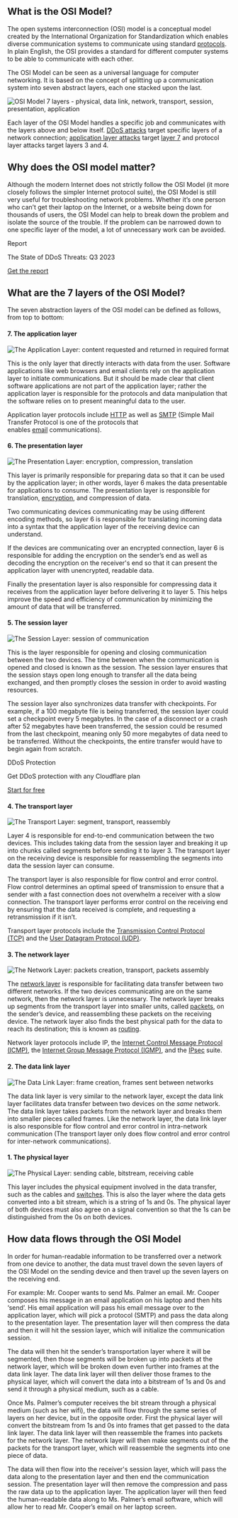   ## What is the OSI Model?

The open systems interconnection (OSI) model is a conceptual model created by the International Organization for Standardization which enables diverse communication systems to communicate using standard [protocols](https://www.cloudflare.com/learning/network-layer/what-is-a-protocol/). In plain English, the OSI provides a standard for different computer systems to be able to communicate with each other.

The OSI Model can be seen as a universal language for computer networking. It is based on the concept of splitting up a communication system into seven abstract layers, each one stacked upon the last.

![OSI Model 7 layers - physical, data link, network, transport, session, presentation, application](https://cf-assets.www.cloudflare.com/slt3lc6tev37/6ZH2Etm3LlFHTgmkjLmkxp/59ff240fb3ebdc7794ffaa6e1d69b7c2/osi_model_7_layers.png "OSI Model 7 layers")

Each layer of the OSI Model handles a specific job and communicates with the layers above and below itself. [DDoS attacks](https://www.cloudflare.com/learning/ddos/what-is-a-ddos-attack/) target specific layers of a network connection; [application layer attacks](https://www.cloudflare.com/learning/ddos/application-layer-ddos-attack/) target [layer 7](https://www.cloudflare.com/learning/ddos/what-is-layer-7/) and protocol layer attacks target layers 3 and 4.

## Why does the OSI model matter?

Although the modern Internet does not strictly follow the OSI Model (it more closely follows the simpler Internet protocol suite), the OSI Model is still very useful for troubleshooting network problems. Whether it’s one person who can’t get their laptop on the Internet, or a website being down for thousands of users, the OSI Model can help to break down the problem and isolate the source of the trouble. If the problem can be narrowed down to one specific layer of the model, a lot of unnecessary work can be avoided.

Report

The State of DDoS Threats: Q3 2023

[Get the report](https://www.cloudflare.com/lp/ddos-trends-report/)

## What are the 7 layers of the OSI Model?

The seven abstraction layers of the OSI model can be defined as follows, from top to bottom:

#### 7. The application layer

![The Application Layer: content requested and returned in required format](https://cf-assets.www.cloudflare.com/slt3lc6tev37/2rcDKpr4WLqoyAZ7GDKkyJ/7cab96402de7ac5465b86e617da3da4e/osi_model_application_layer_7.png "The Application Layer")

This is the only layer that directly interacts with data from the user. Software applications like web browsers and email clients rely on the application layer to initiate communications. But it should be made clear that client software applications are not part of the application layer; rather the application layer is responsible for the protocols and data manipulation that the software relies on to present meaningful data to the user.

Application layer protocols include [HTTP](https://www.cloudflare.com/learning/ddos/glossary/hypertext-transfer-protocol-http/) as well as [SMTP](https://www.cloudflare.com/learning/email-security/what-is-smtp/) (Simple Mail Transfer Protocol is one of the protocols that enables [email](https://www.cloudflare.com/learning/email-security/what-is-email/) communications).

#### 6. The presentation layer

![The Presentation Layer: encryption, compression, translation](https://cf-assets.www.cloudflare.com/slt3lc6tev37/19L86neKKT8srUkOSe4rf7/ff4c91c94a1790651df7b48433913f59/osi_model_presentation_layer_6.png "The Presentation Layer")

This layer is primarily responsible for preparing data so that it can be used by the application layer; in other words, layer 6 makes the data presentable for applications to consume. The presentation layer is responsible for translation, [encryption](https://www.cloudflare.com/learning/ssl/what-is-encryption/), and compression of data.

Two communicating devices communicating may be using different encoding methods, so layer 6 is responsible for translating incoming data into a syntax that the application layer of the receiving device can understand.

If the devices are communicating over an encrypted connection, layer 6 is responsible for adding the encryption on the sender’s end as well as decoding the encryption on the receiver's end so that it can present the application layer with unencrypted, readable data.

Finally the presentation layer is also responsible for compressing data it receives from the application layer before delivering it to layer 5. This helps improve the speed and efficiency of communication by minimizing the amount of data that will be transferred.

#### 5. The session layer

![The Session Layer: session of communication](https://cf-assets.www.cloudflare.com/slt3lc6tev37/29mRrgK22AqJVlg2MMlD86/34d8f4071b6cc0d3b03c93f55e4d89b7/osi_model_session_layer_5.png "The Session Layer")

This is the layer responsible for opening and closing communication between the two devices. The time between when the communication is opened and closed is known as the session. The session layer ensures that the session stays open long enough to transfer all the data being exchanged, and then promptly closes the session in order to avoid wasting resources.

The session layer also synchronizes data transfer with checkpoints. For example, if a 100 megabyte file is being transferred, the session layer could set a checkpoint every 5 megabytes. In the case of a disconnect or a crash after 52 megabytes have been transferred, the session could be resumed from the last checkpoint, meaning only 50 more megabytes of data need to be transferred. Without the checkpoints, the entire transfer would have to begin again from scratch.

DDoS Protection

Get DDoS protection with any Cloudflare plan

[Start for free](https://www.cloudflare.com/plans/)

#### 4. The transport layer

![The Transport Layer: segment, transport, reassembly](https://cf-assets.www.cloudflare.com/slt3lc6tev37/3OlO75NcADGL3SmEADFDqd/723b8c7639c4e2e6b4febcbe7fd36e0e/osi_model_transport_layer_4.png "The Transport Layer")

Layer 4 is responsible for end-to-end communication between the two devices. This includes taking data from the session layer and breaking it up into chunks called segments before sending it to layer 3. The transport layer on the receiving device is responsible for reassembling the segments into data the session layer can consume.

The transport layer is also responsible for flow control and error control. Flow control determines an optimal speed of transmission to ensure that a sender with a fast connection does not overwhelm a receiver with a slow connection. The transport layer performs error control on the receiving end by ensuring that the data received is complete, and requesting a retransmission if it isn’t.

Transport layer protocols include the [Transmission Control Protocol (TCP)](https://www.cloudflare.com/learning/ddos/glossary/tcp-ip/) and the [User Datagram Protocol (UDP)](https://www.cloudflare.com/learning/ddos/glossary/user-datagram-protocol-udp/).

#### 3. The network layer

![The Network Layer: packets creation, transport, packets assembly](https://cf-assets.www.cloudflare.com/slt3lc6tev37/3g2Hv0frHsql5SFauJL5EG/d8cede7b6a780e63413bd86de9eee7f9/osi_model_network_layer_3.png "The Network Layer")

The [network layer](https://www.cloudflare.com/learning/network-layer/what-is-the-network-layer/) is responsible for facilitating data transfer between two different networks. If the two devices communicating are on the same network, then the network layer is unnecessary. The network layer breaks up segments from the transport layer into smaller units, called [packets](https://www.cloudflare.com/learning/network-layer/what-is-a-packet/), on the sender’s device, and reassembling these packets on the receiving device. The network layer also finds the best physical path for the data to reach its destination; this is known as [routing](https://www.cloudflare.com/learning/network-layer/what-is-routing/).

Network layer protocols include IP, the [Internet Control Message Protocol (ICMP)](https://www.cloudflare.com/learning/ddos/glossary/internet-control-message-protocol-icmp/), the [Internet Group Message Protocol (IGMP)](https://www.cloudflare.com/learning/network-layer/what-is-igmp/), and the [IPsec](https://www.cloudflare.com/learning/network-layer/what-is-ipsec/) suite.

#### 2. The data link layer

![The Data Link Layer: frame creation, frames sent between networks](https://cf-assets.www.cloudflare.com/slt3lc6tev37/3TLHavXiotb9ayyZFKECf3/9456d1c431cd71ceea7f4b407f076f11/data_link_layer_osi_model.png "The Data Link Layer")

The data link layer is very similar to the network layer, except the data link layer facilitates data transfer between two devices on the _same_ network. The data link layer takes packets from the network layer and breaks them into smaller pieces called frames. Like the network layer, the data link layer is also responsible for flow control and error control in intra-network communication (The transport layer only does flow control and error control for inter-network communications).

#### 1. The physical layer

![The Physical Layer: sending cable, bitstream, receiving cable](https://cf-assets.www.cloudflare.com/slt3lc6tev37/1HQ1W5P4XAinIdM37DTu4U/900ccdceda346baf03ce8b9f977d2974/osi_model_physical_layer_1.png "The Physical Layer")

This layer includes the physical equipment involved in the data transfer, such as the cables and [switches](https://www.cloudflare.com/learning/network-layer/what-is-a-network-switch/). This is also the layer where the data gets converted into a bit stream, which is a string of 1s and 0s. The physical layer of both devices must also agree on a signal convention so that the 1s can be distinguished from the 0s on both devices.

## How data flows through the OSI Model

In order for human-readable information to be transferred over a network from one device to another, the data must travel down the seven layers of the OSI Model on the sending device and then travel up the seven layers on the receiving end.

For example: Mr. Cooper wants to send Ms. Palmer an email. Mr. Cooper composes his message in an email application on his laptop and then hits ‘send’. His email application will pass his email message over to the application layer, which will pick a protocol (SMTP) and pass the data along to the presentation layer. The presentation layer will then compress the data and then it will hit the session layer, which will initialize the communication session.

The data will then hit the sender’s transportation layer where it will be segmented, then those segments will be broken up into packets at the network layer, which will be broken down even further into frames at the data link layer. The data link layer will then deliver those frames to the physical layer, which will convert the data into a bitstream of 1s and 0s and send it through a physical medium, such as a cable.

Once Ms. Palmer’s computer receives the bit stream through a physical medium (such as her wifi), the data will flow through the same series of layers on her device, but in the opposite order. First the physical layer will convert the bitstream from 1s and 0s into frames that get passed to the data link layer. The data link layer will then reassemble the frames into packets for the network layer. The network layer will then make segments out of the packets for the transport layer, which will reassemble the segments into one piece of data.

The data will then flow into the receiver's session layer, which will pass the data along to the presentation layer and then end the communication session. The presentation layer will then remove the compression and pass the raw data up to the application layer. The application layer will then feed the human-readable data along to Ms. Palmer’s email software, which will allow her to read Mr. Cooper’s email on her laptop screen.
